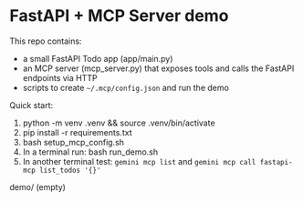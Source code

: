 # FastAPI + MCP Server demo
This repo contains:
- a small FastAPI Todo app (app/main.py)
- an MCP server (mcp_server.py) that exposes tools and calls the FastAPI endpoints via HTTP
- scripts to create `~/.mcp/config.json` and run the demo

Quick start:
1. python -m venv .venv && source .venv/bin/activate
2. pip install -r requirements.txt
3. bash setup_mcp_config.sh
4. In a terminal run: bash run_demo.sh
5. In another terminal test: `gemini mcp list` and `gemini mcp call fastapi-mcp list_todos '{}'`

demo/ (empty)
